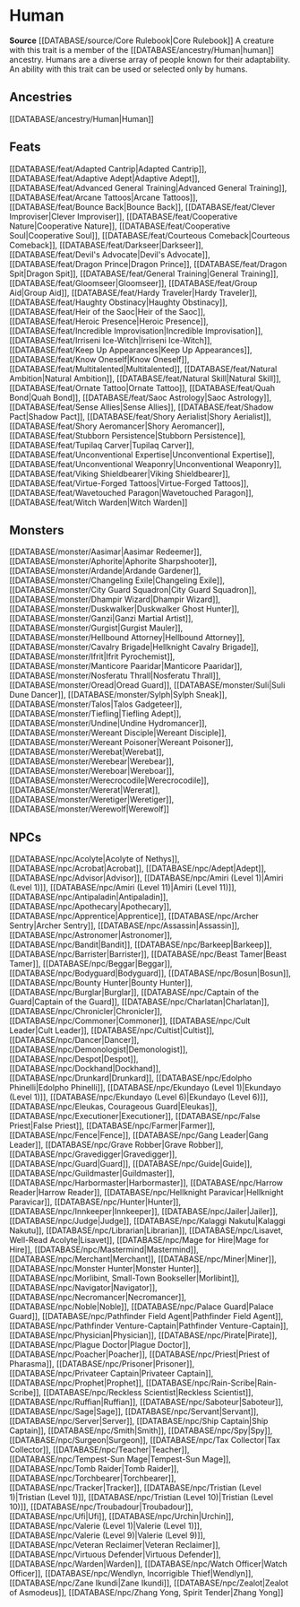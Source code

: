﻿---
id: '90'
name: Human
rarity: Common
rus_type_level: null
source: '[[DATABASE/source/Core Rulebook|Core Rulebook]]'
trait:
- Human
type: Trait

---
# Human

**Source** [[DATABASE/source/Core Rulebook|Core Rulebook]] 
A creature with this trait is a member of the [[DATABASE/ancestry/Human|human]] ancestry. Humans are a diverse array of people known for their adaptability. An ability with this trait can be used or selected only by humans.

## Ancestries

[[DATABASE/ancestry/Human|Human]]

## Feats

[[DATABASE/feat/Adapted Cantrip|Adapted Cantrip]], [[DATABASE/feat/Adaptive Adept|Adaptive Adept]], [[DATABASE/feat/Advanced General Training|Advanced General Training]], [[DATABASE/feat/Arcane Tattoos|Arcane Tattoos]], [[DATABASE/feat/Bounce Back|Bounce Back]], [[DATABASE/feat/Clever Improviser|Clever Improviser]], [[DATABASE/feat/Cooperative Nature|Cooperative Nature]], [[DATABASE/feat/Cooperative Soul|Cooperative Soul]], [[DATABASE/feat/Courteous Comeback|Courteous Comeback]], [[DATABASE/feat/Darkseer|Darkseer]], [[DATABASE/feat/Devil's Advocate|Devil's Advocate]], [[DATABASE/feat/Dragon Prince|Dragon Prince]], [[DATABASE/feat/Dragon Spit|Dragon Spit]], [[DATABASE/feat/General Training|General Training]], [[DATABASE/feat/Gloomseer|Gloomseer]], [[DATABASE/feat/Group Aid|Group Aid]], [[DATABASE/feat/Hardy Traveler|Hardy Traveler]], [[DATABASE/feat/Haughty Obstinacy|Haughty Obstinacy]], [[DATABASE/feat/Heir of the Saoc|Heir of the Saoc]], [[DATABASE/feat/Heroic Presence|Heroic Presence]], [[DATABASE/feat/Incredible Improvisation|Incredible Improvisation]], [[DATABASE/feat/Irriseni Ice-Witch|Irriseni Ice-Witch]], [[DATABASE/feat/Keep Up Appearances|Keep Up Appearances]], [[DATABASE/feat/Know Oneself|Know Oneself]], [[DATABASE/feat/Multitalented|Multitalented]], [[DATABASE/feat/Natural Ambition|Natural Ambition]], [[DATABASE/feat/Natural Skill|Natural Skill]], [[DATABASE/feat/Ornate Tattoo|Ornate Tattoo]], [[DATABASE/feat/Quah Bond|Quah Bond]], [[DATABASE/feat/Saoc Astrology|Saoc Astrology]], [[DATABASE/feat/Sense Allies|Sense Allies]], [[DATABASE/feat/Shadow Pact|Shadow Pact]], [[DATABASE/feat/Shory Aerialist|Shory Aerialist]], [[DATABASE/feat/Shory Aeromancer|Shory Aeromancer]], [[DATABASE/feat/Stubborn Persistence|Stubborn Persistence]], [[DATABASE/feat/Tupilaq Carver|Tupilaq Carver]], [[DATABASE/feat/Unconventional Expertise|Unconventional Expertise]], [[DATABASE/feat/Unconventional Weaponry|Unconventional Weaponry]], [[DATABASE/feat/Viking Shieldbearer|Viking Shieldbearer]], [[DATABASE/feat/Virtue-Forged Tattoos|Virtue-Forged Tattoos]], [[DATABASE/feat/Wavetouched Paragon|Wavetouched Paragon]], [[DATABASE/feat/Witch Warden|Witch Warden]]

## Monsters

[[DATABASE/monster/Aasimar|Aasimar Redeemer]], [[DATABASE/monster/Aphorite|Aphorite Sharpshooter]], [[DATABASE/monster/Ardande|Ardande Gardener]], [[DATABASE/monster/Changeling Exile|Changeling Exile]], [[DATABASE/monster/City Guard Squadron|City Guard Squadron]], [[DATABASE/monster/Dhampir Wizard|Dhampir Wizard]], [[DATABASE/monster/Duskwalker|Duskwalker Ghost Hunter]], [[DATABASE/monster/Ganzi|Ganzi Martial Artist]], [[DATABASE/monster/Gurgist|Gurgist Mauler]], [[DATABASE/monster/Hellbound Attorney|Hellbound Attorney]], [[DATABASE/monster/Cavalry Brigade|Hellknight Cavalry Brigade]], [[DATABASE/monster/Ifrit|Ifrit Pyrochemist]], [[DATABASE/monster/Manticore Paaridar|Manticore Paaridar]], [[DATABASE/monster/Nosferatu Thrall|Nosferatu Thrall]], [[DATABASE/monster/Oread|Oread Guard]], [[DATABASE/monster/Suli|Suli Dune Dancer]], [[DATABASE/monster/Sylph|Sylph Sneak]], [[DATABASE/monster/Talos|Talos Gadgeteer]], [[DATABASE/monster/Tiefling|Tiefling Adept]], [[DATABASE/monster/Undine|Undine Hydromancer]], [[DATABASE/monster/Wereant Disciple|Wereant Disciple]], [[DATABASE/monster/Wereant Poisoner|Wereant Poisoner]], [[DATABASE/monster/Werebat|Werebat]], [[DATABASE/monster/Werebear|Werebear]], [[DATABASE/monster/Wereboar|Wereboar]], [[DATABASE/monster/Werecrocodile|Werecrocodile]], [[DATABASE/monster/Wererat|Wererat]], [[DATABASE/monster/Weretiger|Weretiger]], [[DATABASE/monster/Werewolf|Werewolf]]

## NPCs

[[DATABASE/npc/Acolyte|Acolyte of Nethys]], [[DATABASE/npc/Acrobat|Acrobat]], [[DATABASE/npc/Adept|Adept]], [[DATABASE/npc/Advisor|Advisor]], [[DATABASE/npc/Amiri (Level 1)|Amiri (Level 1)]], [[DATABASE/npc/Amiri (Level 11)|Amiri (Level 11)]], [[DATABASE/npc/Antipaladin|Antipaladin]], [[DATABASE/npc/Apothecary|Apothecary]], [[DATABASE/npc/Apprentice|Apprentice]], [[DATABASE/npc/Archer Sentry|Archer Sentry]], [[DATABASE/npc/Assassin|Assassin]], [[DATABASE/npc/Astronomer|Astronomer]], [[DATABASE/npc/Bandit|Bandit]], [[DATABASE/npc/Barkeep|Barkeep]], [[DATABASE/npc/Barrister|Barrister]], [[DATABASE/npc/Beast Tamer|Beast Tamer]], [[DATABASE/npc/Beggar|Beggar]], [[DATABASE/npc/Bodyguard|Bodyguard]], [[DATABASE/npc/Bosun|Bosun]], [[DATABASE/npc/Bounty Hunter|Bounty Hunter]], [[DATABASE/npc/Burglar|Burglar]], [[DATABASE/npc/Captain of the Guard|Captain of the Guard]], [[DATABASE/npc/Charlatan|Charlatan]], [[DATABASE/npc/Chronicler|Chronicler]], [[DATABASE/npc/Commoner|Commoner]], [[DATABASE/npc/Cult Leader|Cult Leader]], [[DATABASE/npc/Cultist|Cultist]], [[DATABASE/npc/Dancer|Dancer]], [[DATABASE/npc/Demonologist|Demonologist]], [[DATABASE/npc/Despot|Despot]], [[DATABASE/npc/Dockhand|Dockhand]], [[DATABASE/npc/Drunkard|Drunkard]], [[DATABASE/npc/Edolpho Phinelli|Edolpho Phinelli]], [[DATABASE/npc/Ekundayo (Level 1)|Ekundayo (Level 1)]], [[DATABASE/npc/Ekundayo (Level 6)|Ekundayo (Level 6)]], [[DATABASE/npc/Eleukas, Courageous Guard|Eleukas]], [[DATABASE/npc/Executioner|Executioner]], [[DATABASE/npc/False Priest|False Priest]], [[DATABASE/npc/Farmer|Farmer]], [[DATABASE/npc/Fence|Fence]], [[DATABASE/npc/Gang Leader|Gang Leader]], [[DATABASE/npc/Grave Robber|Grave Robber]], [[DATABASE/npc/Gravedigger|Gravedigger]], [[DATABASE/npc/Guard|Guard]], [[DATABASE/npc/Guide|Guide]], [[DATABASE/npc/Guildmaster|Guildmaster]], [[DATABASE/npc/Harbormaster|Harbormaster]], [[DATABASE/npc/Harrow Reader|Harrow Reader]], [[DATABASE/npc/Hellknight Paravicar|Hellknight Paravicar]], [[DATABASE/npc/Hunter|Hunter]], [[DATABASE/npc/Innkeeper|Innkeeper]], [[DATABASE/npc/Jailer|Jailer]], [[DATABASE/npc/Judge|Judge]], [[DATABASE/npc/Kalaggi Nakutu|Kalaggi Nakutu]], [[DATABASE/npc/Librarian|Librarian]], [[DATABASE/npc/Lisavet, Well-Read Acolyte|Lisavet]], [[DATABASE/npc/Mage for Hire|Mage for Hire]], [[DATABASE/npc/Mastermind|Mastermind]], [[DATABASE/npc/Merchant|Merchant]], [[DATABASE/npc/Miner|Miner]], [[DATABASE/npc/Monster Hunter|Monster Hunter]], [[DATABASE/npc/Morlibint, Small-Town Bookseller|Morlibint]], [[DATABASE/npc/Navigator|Navigator]], [[DATABASE/npc/Necromancer|Necromancer]], [[DATABASE/npc/Noble|Noble]], [[DATABASE/npc/Palace Guard|Palace Guard]], [[DATABASE/npc/Pathfinder Field Agent|Pathfinder Field Agent]], [[DATABASE/npc/Pathfinder Venture-Captain|Pathfinder Venture-Captain]], [[DATABASE/npc/Physician|Physician]], [[DATABASE/npc/Pirate|Pirate]], [[DATABASE/npc/Plague Doctor|Plague Doctor]], [[DATABASE/npc/Poacher|Poacher]], [[DATABASE/npc/Priest|Priest of Pharasma]], [[DATABASE/npc/Prisoner|Prisoner]], [[DATABASE/npc/Privateer Captain|Privateer Captain]], [[DATABASE/npc/Prophet|Prophet]], [[DATABASE/npc/Rain-Scribe|Rain-Scribe]], [[DATABASE/npc/Reckless Scientist|Reckless Scientist]], [[DATABASE/npc/Ruffian|Ruffian]], [[DATABASE/npc/Saboteur|Saboteur]], [[DATABASE/npc/Sage|Sage]], [[DATABASE/npc/Servant|Servant]], [[DATABASE/npc/Server|Server]], [[DATABASE/npc/Ship Captain|Ship Captain]], [[DATABASE/npc/Smith|Smith]], [[DATABASE/npc/Spy|Spy]], [[DATABASE/npc/Surgeon|Surgeon]], [[DATABASE/npc/Tax Collector|Tax Collector]], [[DATABASE/npc/Teacher|Teacher]], [[DATABASE/npc/Tempest-Sun Mage|Tempest-Sun Mage]], [[DATABASE/npc/Tomb Raider|Tomb Raider]], [[DATABASE/npc/Torchbearer|Torchbearer]], [[DATABASE/npc/Tracker|Tracker]], [[DATABASE/npc/Tristian (Level 1)|Tristian (Level 1)]], [[DATABASE/npc/Tristian (Level 10)|Tristian (Level 10)]], [[DATABASE/npc/Troubadour|Troubadour]], [[DATABASE/npc/Ufi|Ufi]], [[DATABASE/npc/Urchin|Urchin]], [[DATABASE/npc/Valerie (Level 1)|Valerie (Level 1)]], [[DATABASE/npc/Valerie (Level 9)|Valerie (Level 9)]], [[DATABASE/npc/Veteran Reclaimer|Veteran Reclaimer]], [[DATABASE/npc/Virtuous Defender|Virtuous Defender]], [[DATABASE/npc/Warden|Warden]], [[DATABASE/npc/Watch Officer|Watch Officer]], [[DATABASE/npc/Wendlyn, Incorrigible Thief|Wendlyn]], [[DATABASE/npc/Zane Ikundi|Zane Ikundi]], [[DATABASE/npc/Zealot|Zealot of Asmodeus]], [[DATABASE/npc/Zhang Yong, Spirit Tender|Zhang Yong]]